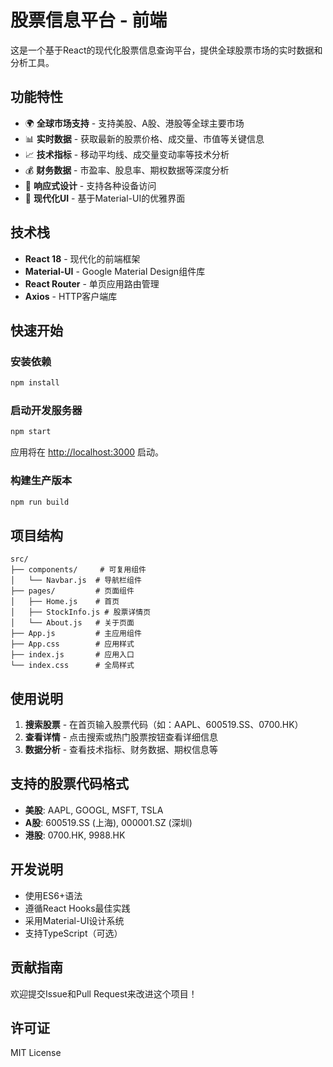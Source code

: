 # 股票信息平台 - 前端

这是一个基于React的现代化股票信息查询平台，提供全球股票市场的实时数据和分析工具。

## 功能特性

- 🌍 **全球市场支持** - 支持美股、A股、港股等全球主要市场
- 📊 **实时数据** - 获取最新的股票价格、成交量、市值等关键信息
- 📈 **技术指标** - 移动平均线、成交量变动率等技术分析
- 💰 **财务数据** - 市盈率、股息率、期权数据等深度分析
- 📱 **响应式设计** - 支持各种设备访问
- 🎨 **现代化UI** - 基于Material-UI的优雅界面

## 技术栈

- **React 18** - 现代化的前端框架
- **Material-UI** - Google Material Design组件库
- **React Router** - 单页应用路由管理
- **Axios** - HTTP客户端库

## 快速开始

### 安装依赖

```bash
npm install
```

### 启动开发服务器

```bash
npm start
```

应用将在 [http://localhost:3000](http://localhost:3000) 启动。

### 构建生产版本

```bash
npm run build
```

## 项目结构

```
src/
├── components/     # 可复用组件
│   └── Navbar.js  # 导航栏组件
├── pages/         # 页面组件
│   ├── Home.js    # 首页
│   ├── StockInfo.js # 股票详情页
│   └── About.js   # 关于页面
├── App.js         # 主应用组件
├── App.css        # 应用样式
├── index.js       # 应用入口
└── index.css      # 全局样式
```

## 使用说明

1. **搜索股票** - 在首页输入股票代码（如：AAPL、600519.SS、0700.HK）
2. **查看详情** - 点击搜索或热门股票按钮查看详细信息
3. **数据分析** - 查看技术指标、财务数据、期权信息等

## 支持的股票代码格式

- **美股**: AAPL, GOOGL, MSFT, TSLA
- **A股**: 600519.SS (上海), 000001.SZ (深圳)
- **港股**: 0700.HK, 9988.HK

## 开发说明

- 使用ES6+语法
- 遵循React Hooks最佳实践
- 采用Material-UI设计系统
- 支持TypeScript（可选）

## 贡献指南

欢迎提交Issue和Pull Request来改进这个项目！

## 许可证

MIT License 